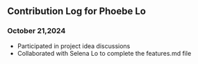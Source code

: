 ## Contribution Log for Phoebe Lo

### October 21,2024
 - Participated in project idea discussions
 - Collaborated with Selena Lo to complete the features.md file